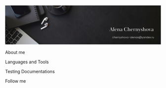 ![Header](https://github.com/Alenachern/alenachern/blob/main/assets/picture.png)

About me

Languages and Tools

Testing Documentations

Follow me